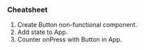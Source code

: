 ### Cheatsheet

1. Create Button non-functional component.
2. Add state to App.
3. Counter onPress with Button in App.